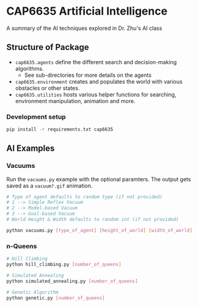 # CAP6635 Artificial Intelligence
A summary of the AI techniques explored in Dr. Zhu's AI class

## Structure of Package

- `cap6635.agents` define the different search and decision-making algorithms.
    - See sub-directories for more details on the agents
- `cap6635.environment` creates and populates the world with various obstacles or other states.
- `cap6635.utilities` hosts various helper functions for searching, environment manipulation, animation and more.

### Development setup

```bash
pip install -r requirements.txt cap6635
```

## AI Examples

### Vacuums

Run the `vacuums.py` example with the optional paramters.  The output gets saved as a `vacuum?.gif` animation.

```bash
# Type of agent defaults to random type (if not provided)
# 1 --> Simple Reflex Vacuum
# 2 --> Model-based Vacuum
# 3 --> Goal-based Vacuum
# World Height & Width defaults to random int (if not provided)

python vacuums.py [type_of_agent] [height_of_world] [width_of_world]
```

### n-Queens

```bash
# Hill Climbing
python hill_climbing.py [number_of_queens]

# Simulated Annealing
python simulated_annealing.py [number_of_queens]

# Genetic Algorithm
python genetic.py [number_of_queens]
```
